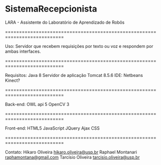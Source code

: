 # SistemaRecepcionista

LARA - Assistente do Laboratório de Aprendizado de Robôs

===========================================================================

Uso:
Servidor que recebem requisições por texto ou voz e respondem por ambas interfaces.

===========================================================================

Requisitos:
Java 8
Servidor de aplicação Tomcat 8.5.6
IDE: Netbeans
Kinect?

===========================================================================

Back-end:
OWL api 5
OpenCV 3

===========================================================================

Front-end:
HTML5
JavaScript
JQuery
Ajax
CSS

===========================================================================

Contato:
Híkaro Oliveira <hikaro.oliveira@usp.br>
Raphael Montanari <raphamontana@gmail.com>
Tarcísio Oliveira <tarcisio.oliveira@usp.br>
